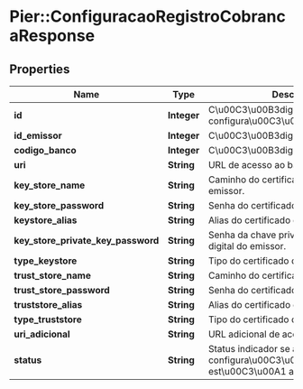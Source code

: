 # Pier::ConfiguracaoRegistroCobrancaResponse

## Properties
Name | Type | Description | Notes
------------ | ------------- | ------------- | -------------
**id** | **Integer** | C\u00C3\u00B3digo identificador da configura\u00C3\u00A7\u00C3\u00A3o. | [optional] 
**id_emissor** | **Integer** | C\u00C3\u00B3digo do emissor. | [optional] 
**codigo_banco** | **Integer** | C\u00C3\u00B3digo do Banco. | [optional] 
**uri** | **String** | URL de acesso ao banco. | [optional] 
**key_store_name** | **String** | Caminho do certificado digital do emissor. | [optional] 
**key_store_password** | **String** | Senha do certificado digital do emissor. | [optional] 
**keystore_alias** | **String** | Alias do certificado digital do emissor. | [optional] 
**key_store_private_key_password** | **String** | Senha da chave privada do certificado digital do emissor. | [optional] 
**type_keystore** | **String** | Tipo do certificado digital do emissor. | [optional] 
**trust_store_name** | **String** | Caminho do certificado digital do banco. | [optional] 
**trust_store_password** | **String** | Senha do certificado digital do banco. | [optional] 
**truststore_alias** | **String** | Alias do certificado digital do banco. | [optional] 
**type_truststore** | **String** | Tipo do certificado digital do banco. | [optional] 
**uri_adicional** | **String** | URL adicional de acesso ao banco. | [optional] 
**status** | **String** | Status indicador se a configura\u00C3\u00A7\u00C3\u00A3o est\u00C3\u00A1 ativa. | [optional] 



